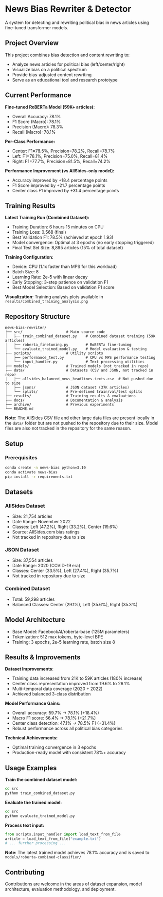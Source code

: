 # News Bias Rewriter & Detector

A system for detecting and rewriting political bias in news articles using fine-tuned transformer models.

## Project Overview

This project combines bias detection and content rewriting to:
- Analyze news articles for political bias (left/center/right)
- Visualize bias on a political spectrum
- Provide bias-adjusted content rewriting
- Serve as an educational tool and research prototype

## Current Performance

**Fine-tuned RoBERTa Model (59K+ articles):**
- Overall Accuracy: 78.1%
- F1 Score (Macro): 78.1% 
- Precision (Macro): 78.3%
- Recall (Macro): 78.1%

**Per-Class Performance:**
- Center: F1=78.5%, Precision=78.2%, Recall=78.7%
- Left: F1=78.1%, Precision=75.0%, Recall=81.4%
- Right: F1=77.7%, Precision=81.5%, Recall=74.2%

**Performance Improvement (vs AllSides-only model):**
- Accuracy improved by +18.4 percentage points
- F1 Score improved by +21.7 percentage points  
- Center class F1 improved by +31.4 percentage points

## Training Results

**Latest Training Run (Combined Dataset):**
- Training Duration: 6 hours 15 minutes on CPU
- Training Loss: 0.568 (final)
- Best Validation F1: 78.5% (achieved at epoch 1.93)
- Model convergence: Optimal at 3 epochs (no early stopping triggered)
- Final Test Set Size: 8,895 articles (15% of total dataset)

**Training Configuration:**
- Device: CPU (1.1x faster than MPS for this workload)
- Batch Size: 8
- Learning Rate: 2e-5 with linear decay
- Early Stopping: 3-step patience on validation F1
- Best Model Selection: Based on validation F1 score

**Visualization:** Training analysis plots available in `results/combined_training_analysis.png`

## Repository Structure

```
news-bias-rewriter/
├── src/                    # Main source code
│   ├── train_combined_dataset.py    # Combined dataset training (59K articles)
│   ├── roberta_finetuning.py        # RoBERTa fine-tuning
│   └── evaluate_trained_model.py    # Model evaluation & testing
├── scripts/                # Utility scripts
│   ├── performance_test.py          # CPU vs MPS performance testing
│   └── input_handler.py             # Text processing utilities
├── models/                 # Trained models (not tracked in repo)
├── data/                   # Datasets (CSV and JSON, not tracked in repo)
│   ├── allsides_balanced_news_headlines-texts.csv  # Not pushed due to size
│   ├── jsons/              # JSON dataset (37K articles)
│   └── splits/             # Pre-defined train/val/test splits
├── results/                # Training results & evaluations
├── docs/                   # Documentation & analysis
├── archive/                # Previous experiments
└── README.md
```

**Note:** The AllSides CSV file and other large data files are present locally in the `data/` folder but are not pushed to the repository due to their size. Model files are also not tracked in the repository for the same reason.

## Setup

### Prerequisites
```bash
conda create -n news-bias python=3.10
conda activate news-bias
pip install -r requirements.txt
```

## Datasets

### AllSides Dataset
- Size: 21,754 articles
- Date Range: November 2022
- Classes: Left (47.2%), Right (33.2%), Center (19.6%)
- Source: AllSides.com bias ratings
- Not tracked in repository due to size

### JSON Dataset
- Size: 37,554 articles
- Date Range: 2020 (COVID-19 era)
- Classes: Center (33.5%), Left (27.4%), Right (35.7%)
- Not tracked in repository due to size

### Combined Dataset
- Total: 59,298 articles
- Balanced Classes: Center (29.1%), Left (35.6%), Right (35.3%)

## Model Architecture

- Base Model: FacebookAI/roberta-base (125M parameters)
- Tokenization: 512 max tokens, byte-level BPE
- Training: 3 epochs, 2e-5 learning rate, batch size 8

## Results & Improvements

**Dataset Improvements:**
- Training data increased from 21K to 59K articles (180% increase)
- Center class representation improved from 19.6% to 29.1%
- Multi-temporal data coverage (2020 + 2022)
- Achieved balanced 3-class distribution

**Model Performance Gains:**
- Overall accuracy: 59.7% → 78.1% (+18.4%)
- Macro F1 score: 56.4% → 78.1% (+21.7%)
- Center class detection: 47.1% → 78.5% F1 (+31.4%)
- Robust performance across all political bias categories

**Technical Achievements:**
- Optimal training convergence in 3 epochs
- Production-ready model with consistent 78%+ accuracy

## Usage Examples

**Train the combined dataset model:**
```bash
cd src
python train_combined_dataset.py
```

**Evaluate the trained model:**
```bash
cd src  
python evaluate_trained_model.py
```

**Process text input:**
```python
from scripts.input_handler import load_text_from_file
article = load_text_from_file("example.txt")
# ... further processing ...
```

**Note:** The latest trained model achieves 78.1% accuracy and is saved to `models/roberta-combined-classifier/`

## Contributing

Contributions are welcome in the areas of dataset expansion, model architecture, evaluation methodology, and deployment.